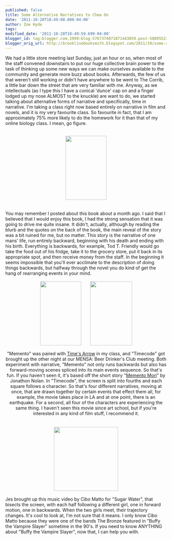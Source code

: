 ```yaml
---
published: false
title: Some Alternative Narratives to Chew On
date: '2011-10-20T18:49:00.000-04:00'
author: Zoe Hyde
tags: 
modified_date: '2011-10-20T18:49:59.699-04:00'
blogger_id: tag:blogger.com,1999:blog-5767374071871443859.post-580955234131314315
blogger_orig_url: http://brooklinebooksmith.blogspot.com/2011/10/some-alternative-narratives-to-chew-on.html
---
```


We had a little store meeting last Sunday, just an hour or so, when most of the staff convened downstairs to put our huge collective brain power to the task of thinking up some new ways we can make ourselves available to the community and generate more buzz about books. Afterwards, the few of us that weren't still working or didn't have anywhere to be went to The Corrib, a little bar down the street that are very familiar with me. Anyway, as we intellectuals (as I type this I have a conical 'dunce' cap on and a finger lodged up my nose ALMOST&nbsp;to the knuckle) are want to do, we started talking about alternative forms of narrative and specifically, time in narrative. I'm taking a class right now based entirely on narrative in film and novels, and it is my very favourite class. So favourite in fact, that I am approximately 75% more likely to do the homework for it than that of my online biology class. I mean, go figure. <br /><br /><div class="separator" style="clear: both; text-align: center;"><a href="http://www.esquire.com/cm/esquire/images/times-arrow-amis-def-70739105.jpg" imageanchor="1" style="margin-left: 1em; margin-right: 1em;"><img border="0" height="200" rda="true" src="http://www.esquire.com/cm/esquire/images/times-arrow-amis-def-70739105.jpg" width="128" /></a></div><div class="separator" style="clear: both; text-align: center;"><br /></div><div class="separator" style="clear: both; text-align: center;"><br /></div><div style="border-bottom: medium none; border-left: medium none; border-right: medium none; border-top: medium none; text-align: left;">You may remember I posted about this book about a month ago. I said that I believed that I would enjoy this book, I had the strong sensation that it was going to drive me quite insane. It didn't, actually, although by reading the blurb and the quotes on the back of the book, the main reveal of the story was a bit ruined for me, but no matter. This story is the narrative of one mans' life, run entirely backward, beginning with his death and ending with his birth. Everything is backwards, for example, Tod T. Friendly would go take the food out of his fridge, take it to the grocery store, put it back in its appropriate spot, and then receive money from the staff.&nbsp;In the beginning it seems impossible that you'll ever acclimate to the description of doing things backwards, but halfway through the novel you do kind of get the hang of rearranging events in your mind. </div><div style="text-align: left;"><br /></div><div class="separator" style="border-bottom: medium none; border-left: medium none; border-right: medium none; border-top: medium none; clear: both; text-align: center;"><a href="http://t2.gstatic.com/images?q=tbn:ANd9GcR2mSGO27_K8rlYCooEElAGjM2saeuuP9RlkYz4MNXI0L6u2SSv4apuvmqp" imageanchor="1" style="margin-left: 1em; margin-right: 1em;"><img border="0" height="200" rda="true" src="http://t2.gstatic.com/images?q=tbn:ANd9GcR2mSGO27_K8rlYCooEElAGjM2saeuuP9RlkYz4MNXI0L6u2SSv4apuvmqp" width="128" /></a><a href="http://the-reviewer.net/wp-content/uploads/timecode.jpg" imageanchor="1" style="margin-left: 1em; margin-right: 1em;"><img border="0" height="200" rda="true" src="http://the-reviewer.net/wp-content/uploads/timecode.jpg" width="131" /></a></div><div class="separator" style="border-bottom: medium none; border-left: medium none; border-right: medium none; border-top: medium none; clear: both; text-align: center;"><br /></div><div class="separator" style="border-bottom: medium none; border-left: medium none; border-right: medium none; border-top: medium none; clear: both; text-align: center;">"Memento" was paired with <u>Time's Arrow</u> in my class, and "Timecode" got brought up the other night at our MENSA: Beer Drinker's Club meeting. Both experiment with narrative, "Memento" not only runs backwards but also has forward-moving scenes spliced into its main events sequence.&nbsp;So that's fun. If you haven't seen it, it's based off the short story "<a href="http://www.impulsenine.com/homepage/pages/shortstories/memento_mori.htm">Memento Mori</a>" by Jonathon Nolan.&nbsp;In "Timecode", the screen is split into fourths and each square follows a character. So that's four different narratives, moving at once, that are drawn together by certain events that effect them all, for example, the movie takes place in LA and at one point, there is an earthquake. For a second, all four of the characters are experiencing the same thing. I haven't seen this movie since art school, but if you're interested in any kind of film stuff, I recommend it. </div><div class="separator" style="border-bottom: medium none; border-left: medium none; border-right: medium none; border-top: medium none; clear: both; text-align: center;"><br /></div><div class="separator" style="border-bottom: medium none; border-left: medium none; border-right: medium none; border-top: medium none; clear: both; text-align: center;"><br /></div><div class="separator" style="clear: both; text-align: center;"><a href="http://image.kazaa.com/images/65/603497253265/Cibo_Matto/Stereotype_A/Cibo_Matto-Stereotype_A_3.jpg" imageanchor="1" style="margin-left: 1em; margin-right: 1em;"><img border="0" height="200" rda="true" src="http://image.kazaa.com/images/65/603497253265/Cibo_Matto/Stereotype_A/Cibo_Matto-Stereotype_A_3.jpg" width="200" /></a></div><br />Jes brought up this music video by Cibo Matto for "Sugar Water", that bisects the screen, with each half following a different girl, one in forward motion, one in backwards. When the two girls meet, their trajectory changes. It's cool to look at, I'm not sure that it means. I only know Cibo Matto because they were one of the bands The Bronze featured in "Buffy the Vampire Slayer" sometime in the 90's. If you need to know ANYTHING about "Buffy the Vampire Slayer", now that, I can help you with.<br /><div class="separator" style="border-bottom: medium none; border-left: medium none; border-right: medium none; border-top: medium none; clear: both; text-align: center;"><br /></div><div style="text-align: left;"><br /></div>